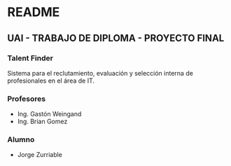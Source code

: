 # README #

## UAI - TRABAJO DE DIPLOMA - PROYECTO FINAL

### Talent Finder

Sistema para el reclutamiento, evaluación y selección interna de profesionales
en el área de IT.

### Profesores ###

* Ing. Gastón Weingand
* Ing. Brian Gomez

### Alumno ###

* Jorge Zurriable